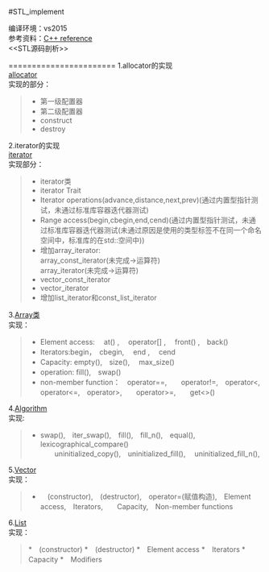 #STL_implement

编译环境：vs2015 <br>
参考资料：[C++ reference](http://en.cppreference.com/w/)<br>
          \<\<STL源码剖析\>\><br>

=======================
1.allocator的实现<br>
[allocator](https://github.com/scottdwdwdw/STL_implement/tree/master/allocator)<br>
实现的部分：<br>
>* 第一级配置器<br>
>* 第二级配置器<br>
>* construct<br>
>* destroy<br>


2.iterator的实现<br>
[iterator](https://github.com/scottdwdwdw/STL_implement/tree/master/iterator)<br>
实现部分：<br>
>* iterator类<br>
>* iterator Trait<br>
>* Iterator operations(advance,distance,next,prev)(通过内置型指针测试，未通过标准库容器迭代器测试)<br>
>* Range access(begin,cbegin,end,cend)(通过内置型指针测试，未通过标准库容器迭代器测试(未通过原因是使用的类型标签不在同一个命名空间中，标准库的在std::空间中))<br>
>* 增加array_iterator:<br>
          array_const_iterator(未完成->运算符)<br>
          array_iterator(未完成->运算符)<br>
>* vector_const_iterator<br>
>* vector_iterator<br>
>* 增加list_iterator和const_list_iterator<br>

         

3.[Array类](https://github.com/scottdwdwdw/STL_implement/tree/master/array)<br>
实现：<br>
>* Element access: 　at() , 　operator[] ,　 front() ,　back() <br>
>* Iterators:begin，　cbegin, 　end , 　cend  <br>
>* Capacity: empty(),　size(), 　max_size()<br>
>* operation: fill(),　swap()<br>
>* non-member function：　operator==,　　operator!=,　operator<,　operator<=,　operator>,　　operator>=,　　get<>()<br>

4.[Algorithm](https://github.com/scottdwdwdw/STL_implement/blob/master/Algorithm/Algorithm.h)<br>
实现:
<br>
>* swap(),　iter_swap(),　fill(),　fill_n(),　equal(),　lexicographical_compare()<br>
　　uninitialized_copy(),　uninitialized_fill(), 　uninitialized_fill_n(),　

5.[Vector](https://github.com/scottdwdwdw/STL_implement/blob/master/vector/Vector.h)<br>
实现：<br>
>* 　(constructor),　(destructor),　operator=(赋值构造),　Element access,　Iterators,　　Capacity,　Non-member functions

6.[List](https://github.com/scottdwdwdw/STL/blob/master/List/List.h)<br>
实现：<br>
>*　(constructor)
>*　(destructor)
>*　Element access
>*　Iterators
>*　Capacity
>*　Modifiers
